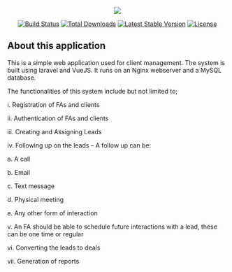 <p align="center"><img src="https://laravel.com/assets/img/components/logo-laravel.svg"></p>

<p align="center">
<a href="https://travis-ci.org/laravel/framework"><img src="https://travis-ci.org/laravel/framework.svg" alt="Build Status"></a>
<a href="https://packagist.org/packages/laravel/framework"><img src="https://poser.pugx.org/laravel/framework/d/total.svg" alt="Total Downloads"></a>
<a href="https://packagist.org/packages/laravel/framework"><img src="https://poser.pugx.org/laravel/framework/v/stable.svg" alt="Latest Stable Version"></a>
<a href="https://packagist.org/packages/laravel/framework"><img src="https://poser.pugx.org/laravel/framework/license.svg" alt="License"></a>
</p>

## About this application

This is a simple web application used for client management. The system is built using laravel and VueJS. It runs on an Nginx webserver and a MySQL database. 

The functionalities of this system include but not limited to;

i. Registration of FAs and clients

ii. Authentication of FAs and clients

iii. Creating and Assigning Leads

iv. Following up on the leads – A follow up can be:

a.     A call

b.     Email

c.     Text message

d.     Physical meeting

e.     Any other form of interaction

v. An FA should be able to schedule future interactions with a lead, these can be one time or regular

vi. Converting the leads to deals

vii. Generation of reports
